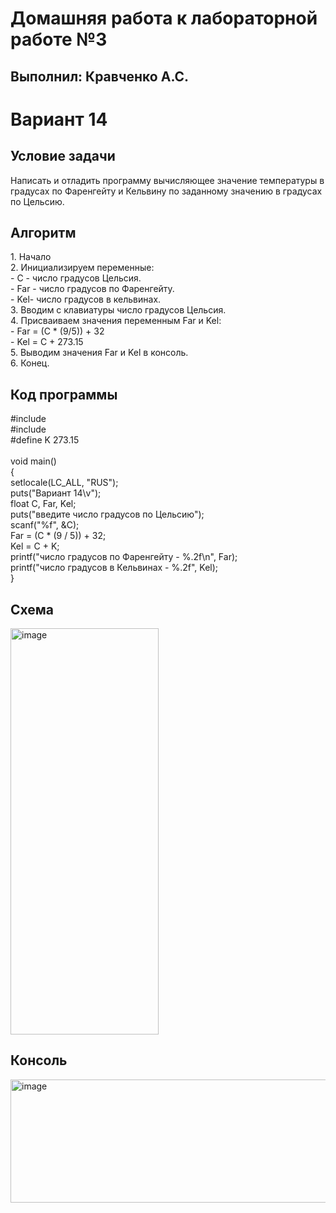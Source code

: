<h1>Домашняя работа к лабораторной работе №3</h1>
<h2>Выполнил: Кравченко А.С.</h2>

<h1>Вариант 14</h1>
<h2>Условие задачи</h2>
Написать и отладить программу вычисляющее значение температуры в градусах по Фаренгейту и Кельвину по заданному
значению в градусах по Цельсию.

<h2>Алгоритм</h2>
1. Начало<br>
2. Инициализируем переменные:<br>
  - C - число градусов Цельсия.<br>
  - Far - число градусов по Фаренгейту.<br> 
  - Kel- число градусов в кельвинах.<br>
3. Вводим с клавиатуры число градусов Цельсия.<br>
4. Присваиваем значения переменным Far и Kel:<br>
  - Far = (C * (9/5)) + 32<br>
  - Kel = C + 273.15<br>
5. Выводим значения Far и Kel в консоль.<br>
6. Конец.<br>

<h2>Код программы</h2>
#include <stdio.h><br>
#include <locsle.h><br>
#define K 273.15<br>
<br>
void main()<br>
{<br>
	setlocale(LC_ALL, "RUS");<br>
	puts("Вариант 14\v");<br>
	float C, Far, Kel;<br>
	puts("введите число градусов по Цельсию");<br>
	scanf("%f", &C);<br>
	Far = (C * (9 / 5)) + 32;<br>
	Kel = C + K;<br>
	printf("число градусов по Фаренгейту - %.2f\n", Far);<br>
	printf("число градусов в Кельвинах - %.2f", Kel);<br>
}

<h2>Схема</h2>
<img width="237" height="650" alt="image" src="https://github.com/user-attachments/assets/cd0a85d7-3525-4bda-80f7-fbd8e6b4e2f7" />

<h2>Консоль</h2>
<img width="563" height="197" alt="image" src="https://github.com/user-attachments/assets/d0ab6996-254e-4185-90e3-a743047ecb45" />

